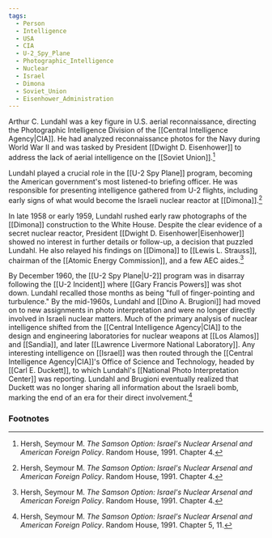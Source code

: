 ```yaml
---
tags:
  - Person
  - Intelligence
  - USA
  - CIA
  - U-2_Spy_Plane
  - Photographic_Intelligence
  - Nuclear
  - Israel
  - Dimona
  - Soviet_Union
  - Eisenhower_Administration
---
```

Arthur C. Lundahl was a key figure in U.S. aerial reconnaissance, directing the Photographic Intelligence Division of the [[Central Intelligence Agency|CIA]]. He had analyzed reconnaissance photos for the Navy during World War II and was tasked by President [[Dwight D. Eisenhower]] to address the lack of aerial intelligence on the [[Soviet Union]].[^1]

Lundahl played a crucial role in the [[U-2 Spy Plane]] program, becoming the American government's most listened-to briefing officer. He was responsible for presenting intelligence gathered from U-2 flights, including early signs of what would become the Israeli nuclear reactor at [[Dimona]].[^1]

In late 1958 or early 1959, Lundahl rushed early raw photographs of the [[Dimona]] construction to the White House. Despite the clear evidence of a secret nuclear reactor, President [[Dwight D. Eisenhower|Eisenhower]] showed no interest in further details or follow-up, a decision that puzzled Lundahl. He also relayed his findings on [[Dimona]] to [[Lewis L. Strauss]], chairman of the [[Atomic Energy Commission]], and a few AEC aides.[^1]

By December 1960, the [[U-2 Spy Plane|U-2]] program was in disarray following the [[U-2 Incident]] where [[Gary Francis Powers]] was shot down. Lundahl recalled those months as being "full of finger-pointing and turbulence." By the mid-1960s, Lundahl and [[Dino A. Brugioni]] had moved on to new assignments in photo interpretation and were no longer directly involved in Israeli nuclear matters. Much of the primary analysis of nuclear intelligence shifted from the [[Central Intelligence Agency|CIA]] to the design and engineering laboratories for nuclear weapons at [[Los Alamos]] and [[Sandia]], and later [[Lawrence Livermore National Laboratory]]. Any interesting intelligence on [[Israel]] was then routed through the [[Central Intelligence Agency|CIA]]'s Office of Science and Technology, headed by [[Carl E. Duckett]], to which Lundahl's [[National Photo Interpretation Center]] was reporting. Lundahl and Brugioni eventually realized that Duckett was no longer sharing all information about the Israeli bomb, marking the end of an era for their direct involvement.[^2]

### Footnotes

[^1]: Hersh, Seymour M. *The Samson Option: Israel's Nuclear Arsenal and American Foreign Policy*. Random House, 1991. Chapter 4.
[^2]: Hersh, Seymour M. *The Samson Option: Israel's Nuclear Arsenal and American Foreign Policy*. Random House, 1991. Chapter 5, 11.